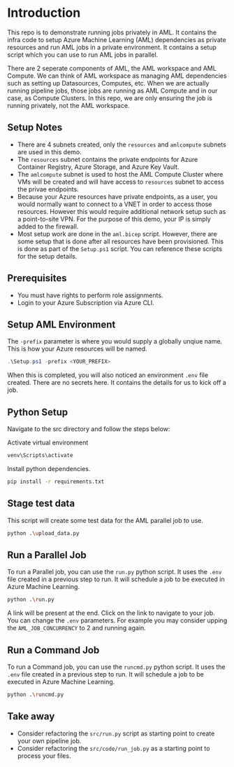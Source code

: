 # Introduction

This repo is to demonstrate running jobs privately in AML. It contains the infra code to setup Azure Machine Learning (AML) dependencies as private resources and run AML jobs in a private environment. It contains a setup script which you can use to run AML jobs in parallel. 

There are 2 seperate components of AML, the AML workspace and AML Compute. We can think of AML workspace as managing AML dependencies such as setting up Datasources, Computes, etc. When we are actually running pipeline jobs, those jobs are running as AML Compute and in our case, as Compute Clusters. In this repo, we are only ensuring the job is running privately, not the AML workspace.

## Setup Notes

* There are 4 subnets created, only the `resources` and `amlcompute` subnets are used in this demo.
* The `resources` subnet contains the private endpoints for Azure Container Registry, Azure Storage, and Azure Key Vault.
* The `amlcompute` subnet is used to host the AML Compute Cluster where VMs will be created and will have access to `resources` subnet to access the privae endpoints.
* Because your Azure resources have private endpoints, as a user, you would normally want to connect to a VNET in order to access those resources. However this would require additional network setup such as a point-to-site VPN. For the purpose of this demo, your IP is simply added to the firewall.
* Most setup work are done in the `aml.bicep` script. However, there are some setup that is done after all resources have been provisioned. This is done as part of the `Setup.ps1` script. You can reference these scripts for the setup details.

## Prerequisites

* You must have rights to perform role assignments. 
* Login to your Azure Subscription via Azure CLI.

## Setup AML Environment

The `-prefix` parameter is where you would supply a globally unqiue name. This is how your Azure resources will be named.

```powershell
.\Setup.ps1 -prefix <YOUR_PREFIX>
```

When this is completed, you will also noticed an environment `.env` file created. There are no secrets here. It contains the details for us to kick off a job. 

## Python Setup

Navigate to the src directory and follow the steps below:

Activate virtual environment

```bash
venv\Scripts\activate
```

Install python dependencies.

```bash
pip install -r requirements.txt
```

## Stage test data

This script will create some test data for the AML parallel job to use.

```bash
python .\upload_data.py
```

## Run a Parallel Job

To run a Parallel job, you can use the `run.py` python script. It uses the `.env` file created in a previous step to run. It will schedule a job to be executed in Azure Machine Learning.

```bash
python .\run.py
```

A link will be present at the end. Click on the link to navigate to your job. You can change the `.env` parameters. For example you may consider upping the `AML_JOB_CONCURRENCY` to 2 and running again.

## Run a Command Job

To run a Command job, you can use the `runcmd.py` python script. It uses the `.env` file created in a previous step to run. It will schedule a job to be executed in Azure Machine Learning.

```bash
python .\runcmd.py
```

## Take away

* Consider refactoring the `src/run.py` script as starting point to create your own pipeline job.
* Consider refactoring the `src/code/run_job.py` as a starting point to process your files.